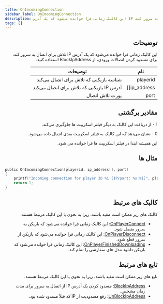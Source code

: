 ```yaml
---
title: OnIncomingConnection
sidebar_label: OnIncomingConnection
description: این کالبک زمانی فرا خوانده می‌شود که یک آدرس IP تلاش برای اتصال به سرور کند.
tags: []
---
```


<div dir="rtl" style={{ textAlign: "right" }}>

## توضیحات

این کالبک زمانی فرا خوانده می‌شود که یک آدرس IP تلاش برای اتصال به سرور کند. برای مسدود کردن اتصالات ورودی، از BlockIpAddress استفاده کنید.

| نام          | توضیحات                                             |
| ------------ | -------------------------------------------------- |
| playerid     | شناسه بازیکنی که تلاش برای اتصال می‌کند              |
| ip_address[] | آدرس IP بازیکنی که تلاش برای اتصال می‌کند           |
| port         | پورت تلاش اتصال                                     |

## مقادیر برگشتی

1 - از دریافت این کالبک به دیگر فیلتر اسکریپت ها جلوگیری می‌کند.

0 - نشان می‌دهد که این کالبک به فیلتر اسکریپت بعدی انتقال داده می‌شود.

این همیشه ابتدا در فیلتر اسکریپت ها فرا خوانده می شود.

## مثال ها

</div>

```c
public OnIncomingConnection(playerid, ip_address[], port)
{
    printf("Incoming connection for player ID %i [IP/port: %s:%i]", playerid, ip_address, port);
    return 1;
}
```

<div dir="rtl" style={{ textAlign: "right" }}>

## کالبک های مرتبط

کالبک های زیر ممکن است مفید باشند، زیرا به نحوی با این کالبک مرتبط هستند.

- [OnPlayerConnect](OnPlayerConnect): این کالبک زمانی فرا خوانده می‌شود که بازیکن به سرور متصل شود.
- [OnPlayerDisconnect](OnPlayerDisconnect): این کالبک زمانی فرا خوانده می‌شود که بازیکن از سرور قطع شود.
- [OnPlayerFinishedDownloading](OnPlayerFinishedDownloading): این کالبک زمانی فرا خوانده می‌شود که بازیکن دانلود مدل های سفارشی را تمام کند.

## تابع های مرتبط

تابع های زیر ممکن است مفید باشند، زیرا به نحوی با این کالبک مرتبط هستند.

- [BlockIpAddress](../functions/BlockIpAddress): مسدود کردن یک آدرس IP از اتصال به سرور برای مدت زمان مشخص.
- [UnBlockIpAddress](../functions/UnBlockIpAddress): رفع مسدودیت از IP که قبلاً مسدود شده بود.

</div>
